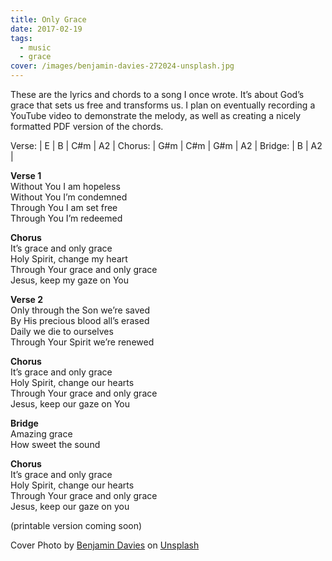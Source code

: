 ```yaml
---
title: Only Grace
date: 2017-02-19
tags:
  - music
  - grace
cover: /images/benjamin-davies-272024-unsplash.jpg
---
```


These are the lyrics and chords to a song I once wrote. It’s about God’s grace that sets us free and transforms us. I plan on eventually recording a YouTube video to demonstrate the melody, as well as creating a nicely formatted PDF version of the chords.

Verse: | E | B | C#m | A2 |
Chorus: | G#m | C#m | G#m | A2 |
Bridge: | B | A2 |

**Verse 1**  
Without You I am hopeless  
Without You I’m condemned  
Through You I am set free  
Through You I’m redeemed  

**Chorus**  
It’s grace and only grace  
Holy Spirit, change my heart  
Through Your grace and only grace  
Jesus, keep my gaze on You  

**Verse 2**  
Only through the Son we’re saved  
By His precious blood all’s erased  
Daily we die to ourselves  
Through Your Spirit we’re renewed  

**Chorus**  
It’s grace and only grace  
Holy Spirit, change our hearts  
Through Your grace and only grace  
Jesus, keep our gaze on You  

**Bridge**  
Amazing grace  
How sweet the sound  

**Chorus**  
It’s grace and only grace  
Holy Spirit, change our hearts  
Through Your grace and only grace  
Jesus, keep our gaze on you  

(printable version coming soon)

Cover Photo by [Benjamin Davies](https://unsplash.com/photos/jqaL6w8cUiU?utm_source=unsplash&utm_medium=referral&utm_content=creditCopyText) on [Unsplash](https://unsplash.com/?utm_source=unsplash&utm_medium=referral&utm_content=creditCopyText)
